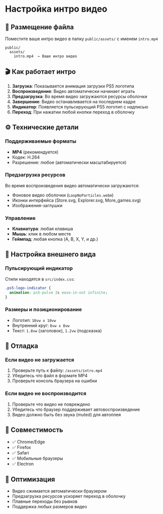 # Настройка интро видео

## 📁 Размещение файла

Поместите ваше интро видео в папку `public/assets/` с именем `intro.mp4`

```
public/
  assets/
    intro.mp4  ← Ваше интро видео
```

## 🎬 Как работает интро

1. **Загрузка**: Показывается анимация загрузки PS5 логотипа
2. **Воспроизведение**: Видео автоматически начинает играть
3. **Предзагрузка**: Во время видео загружаются ресурсы оболочки
4. **Завершение**: Видео останавливается на последнем кадре
5. **Индикатор**: Появляется пульсирующий PS5 логотип с надписью
6. **Переход**: При нажатии любой кнопки переход в оболочку

## ⚙️ Технические детали

### Поддерживаемые форматы
- **MP4** (рекомендуется)
- Кодек: H.264
- Разрешение: любое (автоматически масштабируется)

### Предзагрузка ресурсов
Во время воспроизведения видео автоматически загружаются:
- Фоновое видео оболочки (`LoopNoParticles.webm`)
- Иконки интерфейса (Store.svg, Explorer.svg, More_games.svg)
- Изображения-заглушки

### Управление
- **Клавиатура**: любая клавиша
- **Мышь**: клик в любом месте
- **Геймпад**: любая кнопка (A, B, X, Y, и др.)

## 🎨 Настройка внешнего вида

### Пульсирующий индикатор
Стили находятся в `src/index.css`:
```css
.ps5-logo-indicator {
  animation: ps5-pulse 2s ease-in-out infinite;
}
```

### Размеры и позиционирование
- Логотип: `10vw x 10vw`
- Внутренний круг: `8vw x 8vw`
- Текст: `1.8vw` (заголовок), `1.2vw` (подсказка)

## 🔧 Отладка

### Если видео не загружается
1. Проверьте путь к файлу: `/assets/intro.mp4`
2. Убедитесь что файл в формате MP4
3. Проверьте консоль браузера на ошибки

### Если видео не воспроизводится
1. Проверьте что видео не повреждено
2. Убедитесь что браузер поддерживает автовоспроизведение
3. Видео должно быть без звука (muted) для автоплея

## 📱 Совместимость

- ✅ Chrome/Edge
- ✅ Firefox  
- ✅ Safari
- ✅ Мобильные браузеры
- ✅ Electron

## 🚀 Оптимизация

- Видео сжимается автоматически браузером
- Предзагрузка ресурсов ускоряет переход в оболочку
- Плавные переходы без рывков
- Поддержка любых размеров видео 